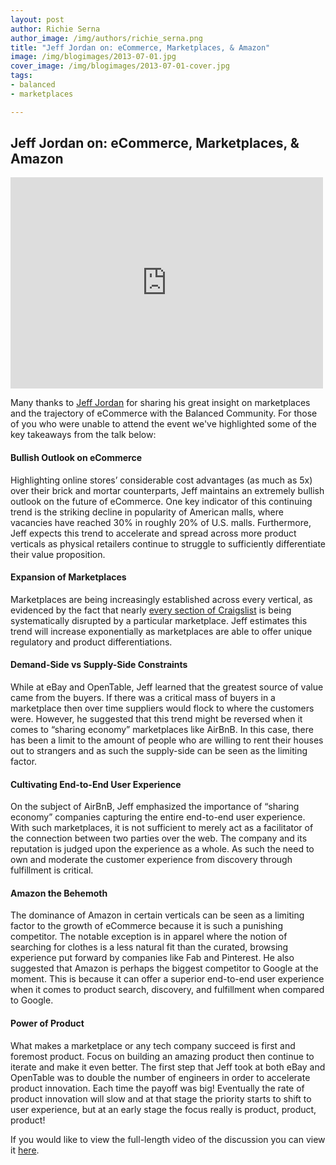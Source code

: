 ```yaml
---
layout: post
author: Richie Serna
author_image: /img/authors/richie_serna.png
title: "Jeff Jordan on: eCommerce, Marketplaces, & Amazon"
image: /img/blogimages/2013-07-01.jpg
cover_image: /img/blogimages/2013-07-01-cover.jpg
tags:
- balanced
- marketplaces

---
```


## Jeff Jordan on: eCommerce, Marketplaces, & Amazon

<iframe src="http://player.vimeo.com/video/69587836" width="500" height="338" frameborder="0">
</iframe>

Many thanks to [Jeff Jordan](http://jeff.a16z.com/) for sharing his great insight on marketplaces and the trajectory of eCommerce with the Balanced Community. For those of you who were unable to attend the event we've highlighted some of the key takeaways from the talk below:

#### Bullish Outlook on eCommerce

Highlighting online stores’ considerable cost advantages (as much as 5x) over their brick and mortar counterparts, Jeff maintains an extremely bullish outlook on the future of eCommerce.  One key indicator of this continuing trend is the striking decline in popularity of American malls, where vacancies have reached 30% in roughly 20% of U.S. malls.  Furthermore, Jeff expects this trend to accelerate and spread across more product verticals as physical retailers continue to struggle to sufficiently differentiate their value proposition.

#### Expansion of Marketplaces 

Marketplaces are being increasingly established across every vertical, as evidenced by the fact that nearly [every section of Craigslist](http://thegongshow.tumblr.com/image/345941486) is being systematically disrupted by a particular marketplace. Jeff estimates this trend will increase exponentially as marketplaces are able to offer unique regulatory and product differentiations.

#### Demand-Side vs Supply-Side Constraints

While at eBay and OpenTable, Jeff learned that the greatest source of value came from the buyers. If there was a critical mass of buyers in a marketplace then over time suppliers would flock to where the customers were. However, he suggested that this trend might be reversed when it comes to “sharing economy” marketplaces like AirBnB. In this case, there has been a limit to the amount of people who are willing to rent their houses out to strangers and as such the supply-side can be seen as the limiting factor.

#### Cultivating End-to-End User Experience 

On the subject of AirBnB, Jeff emphasized the importance of “sharing economy” companies capturing the entire end-to-end user experience. With such marketplaces, it is not sufficient to merely act as a facilitator of the connection between two parties over the web. The company and its reputation is judged upon the experience as a whole. As such the need to own and moderate the customer experience from discovery through fulfillment is critical.

#### Amazon the Behemoth 

The dominance of Amazon in certain verticals can be seen as a limiting factor to the growth of eCommerce because it is such a punishing competitor. The notable exception is in apparel where the notion of searching for clothes is a less natural fit than the curated, browsing experience put forward by companies like Fab and Pinterest. He also suggested that Amazon is perhaps the biggest competitor to Google at the moment. This is because it can offer a superior end-to-end user experience when it comes to product search, discovery, and fulfillment when compared to Google. 

#### Power of Product

What makes a marketplace or any tech company succeed is first and foremost product. Focus on building an amazing product then continue to iterate and make it even better. The first step that Jeff took at both eBay and OpenTable was to double the number of engineers in order to accelerate product innovation. Each time the payoff was big! Eventually the rate of product innovation will slow and at that stage the priority starts to shift to user experience, but at an early stage the focus really is product, product, product!

If you would like to view the full-length video of the discussion you can view it [here](http://bit.ly/JeffJordan).
